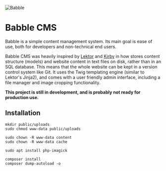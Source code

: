 ![Babble](https://rawgit.com/oal/babble/master/public/static/logo.svg)

# Babble CMS
Babble is a simple content management system. Its main goal is ease of use, 
both for developers and non-technical end users.

Babble CMS was heavily inspired by [Lektor](https://www.getlektor.com/)
and [Kirby](https://getkirby.com/) in how stores content structure (models) and
website content in text files on disk, rather than in an SQL database. This means
that the whole website can be kept in a version control system like Git. It uses
the Twig templating engine (similar to Lektor's Jinja2), and comes with a user
friendly admin interface, including a file manager and image cropping functionality.

**This project is still in development, and is probably not ready for production use.**

## Installation
```
mkdir public/uploads
sudo chmod www-data public/uploads

sudo chown -R www-data content
sudo chown -R www-data cache

sudo apt install php-imagick

composer install
composer dump-autoload -o
```